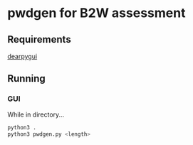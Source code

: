 # pwdgen for B2W assessment

## Requirements
[dearpygui](https://github.com/hoffstadt/DearPyGui)

## Running
### GUI
While in directory...
```py
python3 .
python3 pwdgen.py <length>
```